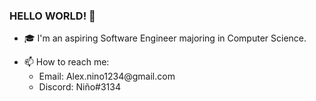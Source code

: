 ### HELLO WORLD! 👋

- 🎓  I'm an aspiring Software Engineer majoring in Computer Science.
<ul>
<li>📫  How to reach me:
<ul>
<li>  Email: Alex.nino1234@gmail.com
<li>Discord: Niño#3134
 </li>
</ul></li>

<!--
**AlexxNino/AlexxNino** is a ✨ _special_ ✨ repository because its `README.md` (this file) appears on your GitHub profile.

Here are some ideas to get you started:

- 🔭 I’m currently working on ...
- 🌱 I’m currently learning ...
- 👯 I’m looking to collaborate on ...
- 🤔 I’m looking for help with ...
- 💬 Ask me about ...
- 📫 How to reach me: ...
- 😄 Pronouns: ...
- ⚡ Fun fact: ...
-->
